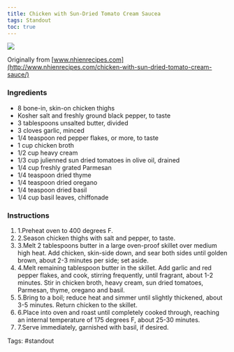 ```yaml
---
title: Chicken with Sun-Dried Tomato Cream Saucea
tags: Standout
toc: true
---
```

![](https://s3.us-east-1.amazonaws.com/asset-02.onetsp.net/ugc/5/xn/2fmf0o-rhny-dp5-1.jpg)

Originally from [www.nhienrecipes.com](http://www.nhienrecipes.com/chicken-with-sun-dried-tomato-cream-sauce/)

### Ingredients

*   8 bone-in, skin-on chicken thighs
*   Kosher salt and freshly ground black pepper, to taste
*   3 tablespoons unsalted butter, divided
*   3 cloves garlic, minced
*   1/4 teaspoon red pepper flakes, or more, to taste
*   1 cup chicken broth
*   1/2 cup heavy cream
*   1/3 cup julienned sun dried tomatoes in olive oil, drained
*   1/4 cup freshly grated Parmesan
*   1/4 teaspoon dried thyme
*   1/4 teaspoon dried oregano
*   1/4 teaspoon dried basil
*   1/4 cup basil leaves, chiffonade

### Instructions

1.  1.Preheat oven to 400 degrees F.
2.  2.Season chicken thighs with salt and pepper, to taste.
3.  3.Melt 2 tablespoons butter in a large oven-proof skillet over medium high heat. Add chicken, skin-side down, and sear both sides until golden brown, about 2-3 minutes per side; set aside.
4.  4.Melt remaining tablespoon butter in the skillet. Add garlic and red pepper flakes, and cook, stirring frequently, until fragrant, about 1-2 minutes. Stir in chicken broth, heavy cream, sun dried tomatoes, Parmesan, thyme, oregano and basil.
5.  5.Bring to a boil; reduce heat and simmer until slightly thickened, about 3-5 minutes. Return chicken to the skillet.
6.  6.Place into oven and roast until completely cooked through, reaching an internal temperature of 175 degrees F, about 25-30 minutes.
7.  7.Serve immediately, garnished with basil, if desired.

Tags: #standout